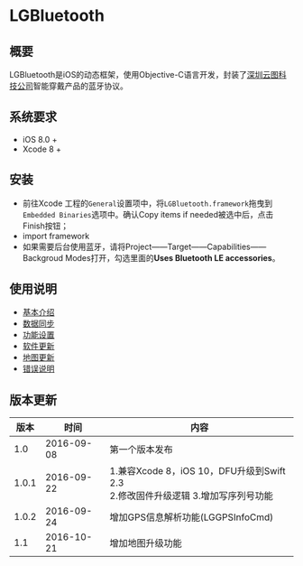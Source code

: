 # LGBluetooth


## 概要
LGBluetooth是iOS的动态框架，使用Objective-C语言开发，封装了[深圳云图科技公司](http://cloudtootech.com)智能穿戴产品的蓝牙协议。
## 系统要求
- iOS 8.0 + 
- Xcode 8 +

## 安装
- 前往Xcode 工程的`General`设置项中，将`LGBluetooth.framework`拖曳到`Embedded Binaries`选项中。确认Copy items if needed被选中后，点击Finish按钮；
- import framework
- 如果需要后台使用蓝牙，请将Project——Target——Capabilities——Backgroud Modes打开，勾选里面的**Uses Bluetooth LE accessories**。

## 使用说明

* [基本介绍](docs/basic.md)
* [数据同步](docs/data.md)
* [功能设置](docs/settings.md)
* [软件更新](docs/upgrade.md)
* [地图更新](docs/mapUpdate.md)
* [错误说明](docs/error.md)

## 版本更新
版本| 时间 | 内容
--- | --- | --- 
1.0 | 2016-09-08 | 第一个版本发布
1.0.1 | 2016-09-22 | 1.兼容Xcode 8，iOS 10，DFU升级到Swift 2.3 <br> 2.修改固件升级逻辑 3.增加写序列号功能
1.0.2 | 2016-09-24 | 增加GPS信息解析功能(LGGPSInfoCmd)
1.1 | 2016-10-21 | 增加地图升级功能
